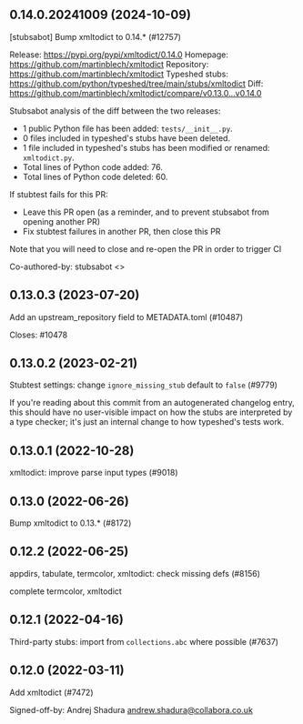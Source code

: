 ## 0.14.0.20241009 (2024-10-09)

[stubsabot] Bump xmltodict to 0.14.* (#12757)

Release: https://pypi.org/pypi/xmltodict/0.14.0
Homepage: https://github.com/martinblech/xmltodict
Repository: https://github.com/martinblech/xmltodict
Typeshed stubs: https://github.com/python/typeshed/tree/main/stubs/xmltodict
Diff: https://github.com/martinblech/xmltodict/compare/v0.13.0...v0.14.0

Stubsabot analysis of the diff between the two releases:
 - 1 public Python file has been added: `tests/__init__.py`.
 - 0 files included in typeshed's stubs have been deleted.
 - 1 file included in typeshed's stubs has been modified or renamed: `xmltodict.py`.
 - Total lines of Python code added: 76.
 - Total lines of Python code deleted: 60.

If stubtest fails for this PR:
- Leave this PR open (as a reminder, and to prevent stubsabot from opening another PR)
- Fix stubtest failures in another PR, then close this PR

Note that you will need to close and re-open the PR in order to trigger CI

Co-authored-by: stubsabot <>

## 0.13.0.3 (2023-07-20)

Add an upstream_repository field to METADATA.toml (#10487)

Closes: #10478

## 0.13.0.2 (2023-02-21)

Stubtest settings: change `ignore_missing_stub` default to `false` (#9779)

If you're reading about this commit from an autogenerated changelog entry, this should have no user-visible impact on how the stubs are interpreted by a type checker; it's just an internal change to how typeshed's tests work.

## 0.13.0.1 (2022-10-28)

xmltodict: improve parse input types (#9018)

## 0.13.0 (2022-06-26)

Bump xmltodict to 0.13.* (#8172)

## 0.12.2 (2022-06-25)

appdirs, tabulate, termcolor, xmltodict: check missing defs (#8156)

complete termcolor, xmltodict

## 0.12.1 (2022-04-16)

Third-party stubs: import from `collections.abc` where possible (#7637)

## 0.12.0 (2022-03-11)

Add xmltodict (#7472)

Signed-off-by: Andrej Shadura <andrew.shadura@collabora.co.uk>

